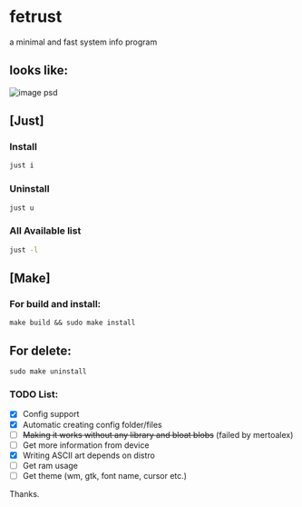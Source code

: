 # fetrust
a minimal and fast system info program
<br>
## looks like:
![image psd](https://github.com/19atlas/fetrust/assets/67108558/64340c6b-c2df-4839-bbed-bbf109a55ae7)

## [Just]
### Install
```sh
just i
```

### Uninstall
```sh
just u
```

### All Available list
```sh
just -l
```

## [Make]
### For build and install: 
```
make build && sudo make install
```
## For delete:
```
sudo make uninstall
```


### TODO List:
- [X] Config support
- [X] Automatic creating config folder/files
- [ ] ~~Making it works without any library and bloat blobs~~ (failed by mertoalex) 
- [ ] Get more information from device
- [X] Writing ASCII art depends on distro
- [ ] Get ram usage
- [ ] Get theme (wm, gtk, font name, cursor etc.)
<!-- "- [X] Support" wth is that, bruh creyde.sh -->


Thanks.
